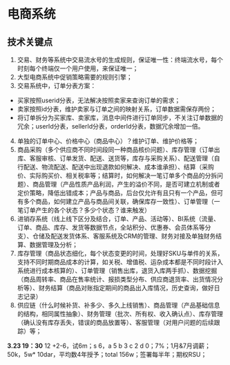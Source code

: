 # 电商系统
## 技术关键点
1. 交易、财务等系统中交易流水号的生成规则，保证唯一性：终端流水号，每个时刻每个终端仅一个用户使用，来保证唯一；
2. 大型电商系统中促销策略需要的规则引擎；
3. 交易系统中，订单分表方案：
- 买家按照userid分表，无法解决按照卖家来查询订单的需求；
- 卖家按照id分表，维护卖家与订单之间的映射关系，订单数据需保存两份；
- 将订单拆分为买家库、卖家库，消息中间件进行订单同步，不关注订单数据的冗余；userId分表，sellerId分表，orderId分表，数据冗余增加一倍。
4. 单独的订单中心、价格中心（商品中心）？维护订单、维护价格等；
5. 商品采购（多个供应商不同时间段同一种商品核价问题）、库存管理（订单出库、客服审核、订单发货、配送、送货等，库存与采购关系）、配送管理（自行配送、物流配送、配送中出现退款如何解决、成本谁承担）、结算（采购价、实际购买价、相关税率等；结算时，如何解决一笔订单多个商品的分拆问题）、商品管理（产品性质产品利润，产生的溢价不同，是否可建立机制或者定价策略，降低出错成本；产品与商品，后台仅允许有且只有一个产品，但可有多个商品，如何建立产品与商品间关联，确保库存一致性）、订单管理（一笔订单产生的各个状态？多少个状态？谁来触发）
6. 进销存系统（线上线下区分及结合，订单、产品、活动等）、BI系统（流量、订单、商品、库存、发货等数据节点，全站积分、优惠券、会员体系等分支）、仓储及配送发货体系、客服系统及CRM的管理、财务对接及单独财务结算、数据管理及分析；
7. 库存管理（商品状态细化，每个状态变更的时间，处理好SKU与单件的关系，支持不同时期商品成本的计算，如关税、增值税、运杂成本都是不同时段计入系统进行成本核算的）、订单管理（销售出库，退货入库两手抓）、数据挖掘（商品周转率、商品在售率统计、报损类型分布、供应商退货率、出货情况分析等）、财务结算（商品对账指定期间的商品出入库情况，历史查询，做好日志记录）
8. 供应链（什么时候补货、补多少、多久上线销售）、商品管理（产品基础信息的结构，相同属性抽象）、财务管理（批次、所有权、收入确认点）、库存管理（确认没有库存丢失，错误的商品放置等）、客服管理（对用户问题的后续跟踪）等；



**3.23 19：30**
12 +2-6，试6m；s 6，a 5 b 3 c 2 d 0；7%；1月&7月调薪；
50k，5w* 10dar，平均数4年授予；total 156w；签署每半年；期权RSU；
